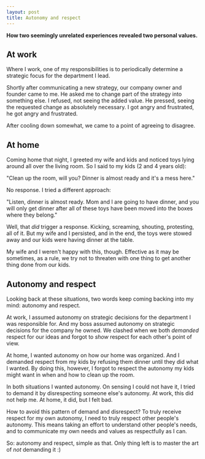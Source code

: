 ```yaml
---
layout: post
title: Autonomy and respect
---
```


**How two seemingly unrelated experiences revealed two personal values.**

## At work

Where I work, one of my responsibilities is to periodically determine a strategic focus for the department I lead.

Shortly after communicating a new strategy, our company owner and founder came to me. He asked me to change part of the strategy into something else. I refused, not seeing the added value. He pressed, seeing the requested change as absolutely necessary. I got angry and frustrated, he got angry and frustrated.

After cooling down somewhat, we came to a point of agreeing to disagree.

## At home

Coming home that night, I greeted my wife and kids and noticed toys lying around all over the living room. So I said to my kids (2 and 4 years old):

"Clean up the room, will you? Dinner is almost ready and it's a mess here."

No response. I tried a different approach:

"Listen, dinner is almost ready. Mom and I are going to have dinner, and you will only get dinner after all of these toys have been moved into the boxes where they belong."

Well, that _did_ trigger a response. Kicking, screaming, shouting, protesting, all of it. But my wife and I persisted, and in the end, the toys were stowed away and our kids were having dinner at the table.

My wife and I weren't happy with this, though. Effective as it may be sometimes, as a rule, we try not to threaten with one thing to get another thing done from our kids.

## Autonomy and respect

Looking back at these situations, two words keep coming backing into my mind: autonomy and respect.

At work, I assumed autonomy on strategic decisions for the department I was responsible for. And my boss assumed autonomy on strategic decisions for the company he owned. We clashed when we both _demanded_ respect for our ideas and forgot to _show_ respect for each other's point of view.

At home, I wanted autonomy on how our home was organized. And I demanded respect from my kids by refusing them dinner until they did what I wanted. By doing this, however, I forgot to respect the autonomy my kids might want in when and how to clean up the room.

In both situations I wanted autonomy. On sensing I could not have it, I tried to demand it by disrespecting someone else's autonomy. At work, this did not help me. At home, it did, but I felt bad.

How to avoid this pattern of demand and disrespect? To truly receive respect for my own autonomy, I need to truly respect other people's autonomy. This means taking an effort to understand other people's needs, and to communicate my own needs and values as respectfully as I can.

So: autonomy and respect, simple as that. Only thing left is to master the art of _not_ demanding it :)
